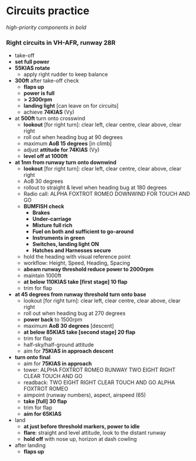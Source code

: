 # Circuits practice

*high-priority components in bold*

### Right circuits in VH-AFR, runway 28R

* take-off
* **set full power**
* **55KIAS rotate**
  * apply right rudder to keep balance
* **300ft** after take-off check
  * **flaps up**
  * **power is full**
  * **> 2300rpm**
  * **landing light** [can leave on for circuits]
  * achieve **74KIAS** (Vy)
* at **500ft** turn onto crosswind
  * **lookout** [for right turn]: clear left, clear centre, clear above, clear right
  * roll out when heading bug at 90 degrees
  * maximum **AoB 15 degrees** [in climb]
  * adjust **attitude for 74KIAS** (Vy)
  * **level off at 1000ft**
* **at 1nm from runway turn onto downwind**
  * **lookout** [for right turn]: clear left, clear centre, clear above, clear right 
  * AoB 30 degrees
  * rollout to straight & level when heading bug at 180 degrees
  * Radio call: ALPHA FOXTROT ROMEO DOWNWIND FOR TOUCH AND GO
  * **BUMFISH check**
    * **Brakes**
    * **Under-carriage**
    * **Mixture full rich**
    * **Fuel on both and sufficient to go-around**
    * **Instruments in green**
    * **Switches, landing light ON**
    * **Hatches and Harnesses secure**
  * hold the heading with visual reference point
  * workflow: Height, Speed, Heading, Spacing
  * **abeam runway threshold reduce power to 2000rpm**
  * maintain 1000ft
  * **at below 110KIAS take [first stage] 10 flap**
  * trim for flap
* **at 45 degrees from runway threshold turn onto base**
  * lookout [for right turn]: clear left, clear centre, clear above, clear right
  * roll out when heading bug at 270 degrees
  * **power back** to 1500rpm
  * maximum **AoB 30 degrees** [descent]
  * **at below 85KIAS take [second stage] 20 flap**
  * trim for flap
  * half-sky/half-ground attitude
  * aim for **75KIAS in approach descent**
* **turn onto final**
  * aim for **75KIAS in approach**
  * tower: ALPHA FOXTROT ROMEO RUNWAY TWO EIGHT RIGHT CLEAR TOUCH AND GO
  * readback: TWO EIGHT RIGHT CLEAR TOUCH AND GO ALPHA FOXTROT ROMEO
  * aimpoint (runway numbers), aspect, airspeed (65)
  * **take [full] 30 flap**
  * trim for flap
  * **aim for 65KIAS**
* land
  * **at just before threshold markers, power to idle**
  * **flare**: straight and level attitude, look to the distant runway
  * **hold off** with nose up, horizon at dash cowling
* after landing
  * **flaps up**

